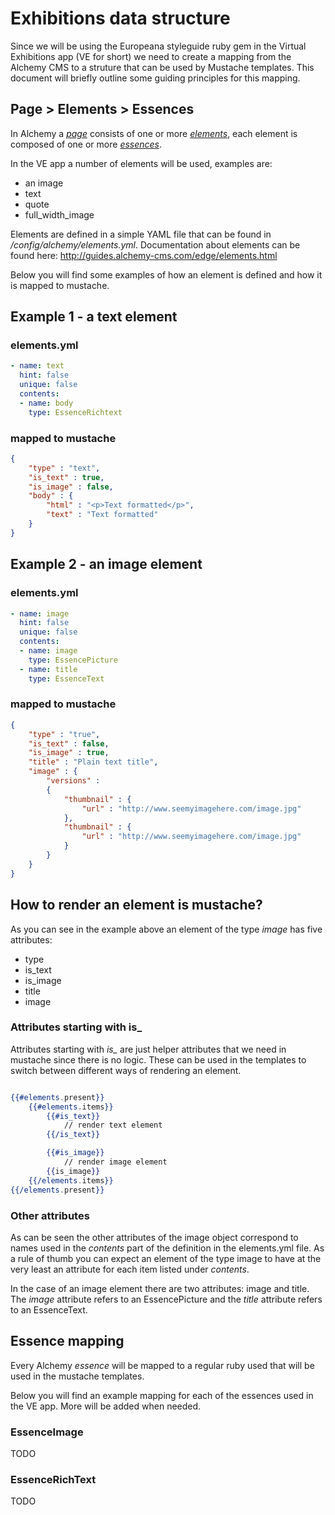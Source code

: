 # Exhibitions data structure

Since we will be using the Europeana styleguide ruby gem in the Virtual Exhibitions app (VE for short) we need to create a mapping from the Alchemy CMS to a struture that can be used by Mustache templates. This document will briefly outline some guiding principles for this mapping.

## Page > Elements > Essences

In Alchemy a [*page*](http://guides.alchemy-cms.com/edge/pages.html) consists of one or more [*elements*](http://guides.alchemy-cms.com/edge/elements.html), each element is composed of one or more [*essences*](http://guides.alchemy-cms.com/edge/essences.html).

In the VE app a number of elements will be used, examples are:
* an image
* text
* quote
* full_width_image

Elements are defined in a simple YAML file that can be found in */config/alchemy/elements.yml*. Documentation about elements can be found here: http://guides.alchemy-cms.com/edge/elements.html

Below you will find some examples of how an element is defined and how it is mapped to mustache.

## Example 1 - a text element
### elements.yml

```yaml
- name: text
  hint: false
  unique: false
  contents:
  - name: body
    type: EssenceRichtext
```

### mapped to mustache
```json
{
    "type" : "text",
    "is_text" : true,
    "is_image" : false,
    "body" : {
        "html" : "<p>Text formatted</p>",
        "text" : "Text formatted"
    }
}
```

## Example 2 - an image element

### elements.yml
```yaml
- name: image
  hint: false
  unique: false
  contents:
  - name: image
    type: EssencePicture
  - name: title
    type: EssenceText
```

### mapped to mustache
```json
{
    "type" : "true",
    "is_text" : false,
    "is_image" : true,
    "title" : "Plain text title",
    "image" : {
        "versions" :
        {
            "thumbnail" : {
                "url" : "http://www.seemyimagehere.com/image.jpg"
            },
            "thumbnail" : {
                "url" : "http://www.seemyimagehere.com/image.jpg"
            }
        }
    }
}
```

## How to render an element is mustache?

As you can see in the example above an element of the type *image* has five attributes:
- type
- is_text
- is_image
- title
- image


### Attributes starting with is_
Attributes starting with *is_* are just helper attributes that we need in mustache since there is no logic. These can be used in the templates to switch between different ways of rendering an element.

```mustache

{{#elements.present}}
    {{#elements.items}}
        {{#is_text}}
            // render text element
        {{/is_text}}

        {{#is_image}}
            // render image element
        {{is_image}}
    {{/elements.items}}
{{/elements.present}}
```

### Other attributes

As can be seen the other attributes of the image object correspond to names used in the *contents* part of the definition in the elements.yml file. As a rule of thumb you can expect an element of the type image to have at the very least an attribute for each item listed under *contents*.

In the case of an image element there are two attributes: image and title. The *image* attribute refers to an EssencePicture and the *title* attribute refers to an EssenceText.

## Essence mapping

Every Alchemy *essence* will be mapped to a regular ruby used that will be used in the mustache templates.

Below you will find an example mapping for each of the essences used in the VE app. More will be added when needed.


### EssenceImage
TODO

### EssenceRichText
TODO
